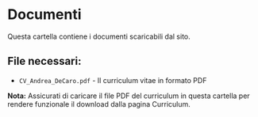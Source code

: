 # Documenti

Questa cartella contiene i documenti scaricabili dal sito.

## File necessari:
- `CV_Andrea_DeCaro.pdf` - Il curriculum vitae in formato PDF

**Nota:** Assicurati di caricare il file PDF del curriculum in questa cartella per rendere funzionale il download dalla pagina Curriculum.